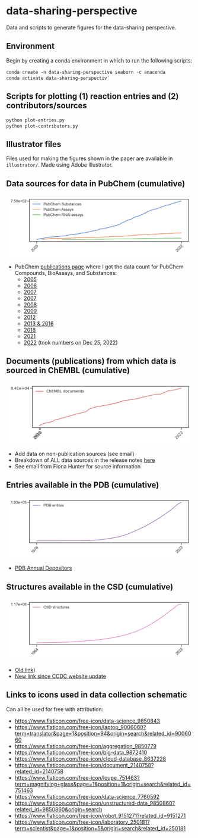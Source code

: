 # data-sharing-perspective
Data and scripts to generate figures for the data-sharing perspective.

## Environment
Begin by creating a conda environment in which to run the following scripts:

```
conda create -n data-sharing-perspective seaborn -c anaconda
conda activate data-sharing-perspectiv`
```

## Scripts for plotting (1) reaction entries and (2) contributors/sources
```
python plot-entries.py
python plot-contributors.py
```

## Illustrator files
Files used for making the figures shown in the paper are available in `illustrator/`. Made using Adobe Illustrator.

## Data sources for data in PubChem (cumulative)
![PubChem sources](./pubchem-sources.png)
* PubChem [publications page](https://pubchem.ncbi.nlm.nih.gov/docs/publications) where I got the data count for PubChem Compounds, BioAssays, and Substances:
  - [2005](https://www.genome.gov/15014443/2005-release-nih-nationwide-network-of-molecular-libraries-screening-centers)
  - [2006](http://triggered.edina.clockss.org/ServeContent?url=http%3A%2F%2Fmolinterv.aspetjournals.org%2Fcontent%2F6%2F5%2F240.full.pdf%2Bhtml)
  - [2007](https://bmcbioinformatics.biomedcentral.com/articles/10.1186/1471-2105-9-401)
  - [2007](https://chempedia.info/info/nih_molecular_libraries_roadmap_initiative/)
  - [2008](https://www.sciencedirect.com/science/article/abs/pii/S1574140008000121?via%3Dihub)
  - [2009](https://academic.oup.com/nar/article/37/suppl_2/W623/1155303?login=false)
  - [2012](https://academic.oup.com/nar/article/40/D1/D400/2903189?login=false#55480751)
  - [2013 & 2016](https://academic.oup.com/nar/article/45/D1/D955/2605812?login=false)
  - [2018](https://academic.oup.com/nar/article/47/D1/D1102/5146201?login=false)
  - [2021](https://academic.oup.com/nar/article/49/D1/D1388/5957164?login=false)
  - [2022](https://pubchem.ncbi.nlm.nih.gov/docs/statistics) (took numbers on Dec 25, 2022)

## Documents (publications) from which data is sourced in ChEMBL (cumulative)
![ChEMBL documents](./chembl-documents.png)
* Add data on non-publication sources (see email)
* Breakdown of ALL data sources in the release notes [here](https://chembl.gitbook.io/chembl-interface-documentation/downloads)
* See email from Fiona Hunter for source information

## Entries available in the PDB (cumulative)
![PDB entries](./pdb-entries.png)
* [PDB Annual Depositors](https://www.wwpdb.org/stats/deposition)

## Structures available in the CSD (cumulative)
![CSD structures](./csd-structures.png)
* [Old link](https://www.ccdc.cam.ac.uk/support-and-resources/ccdcresources/6297f7b0ac4d4d5ca48a7cbd463159fc.pdf))
* [New link since CCDC website update](https://www.ccdc.cam.ac.uk/media/Documentation/9DA399C5-90F8-478E-9C41-EAFD1868ED31/9da399c590f8478e9c41eafd1868ed31.pdf)

## Links to icons used in data collection schematic
Can all be used for free with attribution:
* https://www.flaticon.com/free-icon/data-science_9850843
* https://www.flaticon.com/free-icon/laptop_9006060?term=translator&page=1&position=94&origin=search&related_id=9006060
* https://www.flaticon.com/free-icon/aggregation_9850779
* https://www.flaticon.com/free-icon/big-data_9872410
* https://www.flaticon.com/free-icon/cloud-database_8637228
* https://www.flaticon.com/free-icon/document_2140758?related_id=2140758
* https://www.flaticon.com/free-icon/loupe_751463?term=magnifying+glass&page=1&position=1&origin=search&related_id=751463
* https://www.flaticon.com/free-icon/data-science_7760592
* https://www.flaticon.com/free-icon/unstructured-data_9850860?related_id=9850860&origin=search
* https://www.flaticon.com/free-icon/robot_9151271?related_id=9151271
* https://www.flaticon.com/free-icon/laboratory_250181?term=scientist&page=1&position=5&origin=search&related_id=250181
